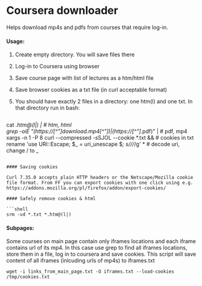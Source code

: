 # Coursera downloader

Helps download mp4s and pdfs from courses that require log-in.

#### Usage:

1. Create empty directory. You will save files there
1. Log-in to Coursera using browser
1. Save course page with list of lectures as a htm/html file
1. Save browser cookies as a txt file (in curl acceptable format)
1. You should have exactly 2 files in a directory: one htm(l) and one txt. In that directory run in bash:

   ```shell
cat *.htm@(l|) | # htm, html \
grep -oiE "(https://[^\"]*download.mp4[^\"]*)|(https://[^\"]*\.pdf)" | # pdf, mp4 \
xargs -n 1 -P 8 curl --compressed -sSJOL --cookie *.txt && # cookies in txt \
rename 'use URI::Escape; $_ = uri_unescape $_; s/\//_/g' * # decode uri, change / to _
```

#### Saving cookies

Curl 7.35.0 accepts plain HTTP headers or the Netscape/Mozilla cookie file format. From FF you can export cookies with one click using e.g. https://addons.mozilla.org/pl/firefox/addon/export-cookies/

#### Safely remove cookies & html

```shell
srm -vd *.txt *.htm@(l|)
```

#### Subpages:

Some courses on main page contain only iframes locations and each iframe contains url of its mp4. In this case use grep to find all iframes locations, store them in a file, log in to coursera and save cookies. This script will save content of all iframes (inlcuding urls of mp4s) to iframes.txt
```
wget -i links_from_main_page.txt -O iframes.txt --load-cookies /tmp/cookies.txt 
```
